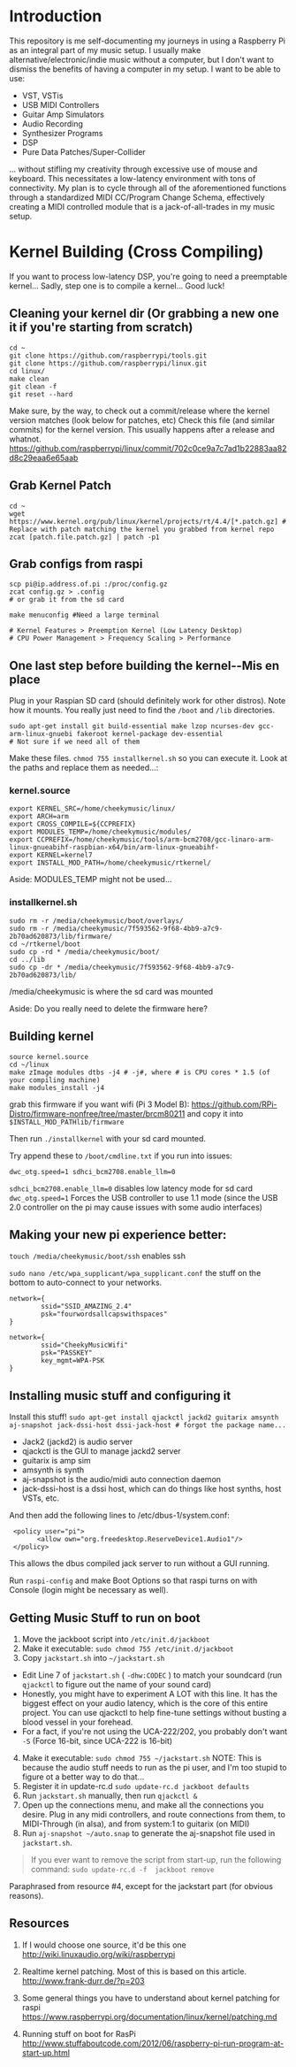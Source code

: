 # Introduction
This repository is me self-documenting my journeys in using a Raspberry Pi as an integral part of my music setup. I usually make alternative/electronic/indie music without a computer, but I don't want to dismiss the benefits of having a computer in my setup. I want to be able to use:
- VST, VSTis
- USB MIDI Controllers
- Guitar Amp Simulators
- Audio Recording
- Synthesizer Programs
- DSP
- Pure Data Patches/Super-Collider

... without stifling my creativity through excessive use of mouse and keyboard.
This necessitates a low-latency environment with tons of connectivity. My plan is to cycle through all of the aforementioned functions through a standardized MIDI CC/Program Change Schema, effectively creating a MIDI controlled module that is a jack-of-all-trades in my music setup.
# Kernel Building (Cross Compiling)
If you want to process low-latency DSP, you're going to need a preemptable kernel... Sadly, step one is to compile a kernel... Good luck!

## Cleaning your kernel dir (Or grabbing a new one it if you're starting from scratch)
```code:bash
cd ~
git clone https://github.com/raspberrypi/tools.git
git clone https://github.com/raspberrypi/linux.git
cd linux/
make clean
git clean -f
git reset --hard
```
Make sure, by the way, to check out a commit/release where the kernel version matches (look below for patches, etc)
Check this file (and similar commits) for the kernel version. This usually happens after a release and whatnot.
https://github.com/raspberrypi/linux/commit/702c0ce9a7c7ad1b22883aa82d8c29eaa6e65aab

## Grab Kernel Patch
```
cd ~
wget https://www.kernel.org/pub/linux/kernel/projects/rt/4.4/[*.patch.gz] # Replace with patch matching the kernel you grabbed from kernel repo
zcat [patch.file.patch.gz] | patch -p1
```

## Grab configs from raspi
```
scp pi@ip.address.of.pi :/proc/config.gz
zcat config.gz > .config
# or grab it from the sd card

make menuconfig #Need a large terminal

# Kernel Features > Preemption Kernel (Low Latency Desktop)
# CPU Power Management > Frequency Scaling > Performance
```

## One last step before building the kernel--Mis en place
Plug in your Raspian SD card (should definitely work for other distros). Note how it mounts. You really just need to find the `/boot` and `/lib` directories.
```
sudo apt-get install git build-essential make lzop ncurses-dev gcc-arm-linux-gnuebi fakeroot kernel-package dev-essential
# Not sure if we need all of them
```

Make these files. `chmod 755 installkernel.sh` so you can execute it. Look at the paths and replace them as needed...:
### kernel.source
```
export KERNEL_SRC=/home/cheekymusic/linux/
export ARCH=arm
export CROSS_COMPILE=${CCPREFIX}
export MODULES_TEMP=/home/cheekymusic/modules/
export CCPREFIX=/home/cheekymusic/tools/arm-bcm2708/gcc-linaro-arm-linux-gnueabihf-raspbian-x64/bin/arm-linux-gnueabihf-
export KERNEL=kernel7
export INSTALL_MOD_PATH=/home/cheekymusic/rtkernel/
```
Aside: MODULES_TEMP might not be used...
### installkernel.sh
```
sudo rm -r /media/cheekymusic/boot/overlays/
sudo rm -r /media/cheekymusic/7f593562-9f68-4bb9-a7c9-2b70ad620873/lib/firmware/
cd ~/rtkernel/boot
sudo cp -rd * /media/cheekymusic/boot/
cd ../lib
sudo cp -dr * /media/cheekymusic/7f593562-9f68-4bb9-a7c9-2b70ad620873/lib/
```
/media/cheekymusic is where the sd card was mounted

Aside: Do you really need to delete the firmware here?

## Building kernel
```
source kernel.source
cd ~/linux
make zImage modules dtbs -j4 # -j#, where # is CPU cores * 1.5 (of your compiling machine)
make modules_install -j4
```

grab this firmware if you want wifi (Pi 3 Model B):
https://github.com/RPi-Distro/firmware-nonfree/tree/master/brcm80211
and copy it into `$INSTALL_MOD_PATHlib/firmware`

Then run `./installkernel` with your sd card mounted.

Try append these to `/boot/cmdline.txt` if you run into issues:
```
dwc_otg.speed=1 sdhci_bcm2708.enable_llm=0
```
`sdhci_bcm2708.enable_llm=0` disables low latency mode for sd card
`dwc_otg.speed=1` Forces the USB controller to use 1.1 mode (since the USB 2.0 controller on the pi may cause issues with some audio interfaces)

## Making your new pi experience better:
`touch /media/cheekymusic/boot/ssh` enables ssh

`sudo nano /etc/wpa_supplicant/wpa_supplicant.conf` the stuff on the bottom to auto-connect to your networks.
```
network={
        ssid="SSID_AMAZING_2.4"
        psk="fourwordsallcapswithspaces"
}

network={
        ssid="CheekyMusicWifi"
        psk="PASSKEY"
        key_mgmt=WPA-PSK
}
```

## Installing music stuff and configuring it

Install this stuff!
`sudo apt-get install qjackctl jackd2 guitarix amsynth aj-snapshot jack-dssi-host dssi-jack-host # forgot the package name...`
- Jack2 (jackd2) is audio server
- qjackctl is the GUI to manage jackd2 server
- guitarix is amp sim
- amsynth is synth
- aj-snapshot is the audio/midi auto connection daemon
- jack-dssi-host is a dssi host, which can do things like host synths, host VSTs, etc.

And then add the following lines to /etc/dbus-1/system.conf:

```
 <policy user="pi">
       <allow own="org.freedesktop.ReserveDevice1.Audio1"/>
 </policy>
```

This allows the dbus compiled jack server to run without a GUI running.

Run `raspi-config` and make Boot Options so that raspi turns on with Console (login might be necessary as well).

## Getting Music Stuff to run on boot
1. Move the jackboot script into `/etc/init.d/jackboot`
2. Make it executable: `sudo chmod 755 /etc/init.d/jackboot`
3. Copy `jackstart.sh` into `~/jackstart.sh`
  - Edit Line 7 of `jackstart.sh` ( `-dhw:CODEC` ) to match your soundcard (run `qjackctl` to figure out the name of your sound card)
  - Honestly, you might have to experiment A LOT with this line. It has the biggest effect on your audio latency, which is the core of this entire project. You can use qjackctl to help fine-tune settings without busting a blood vessel in your forehead.
  - For a fact, if you're not using the UCA-222/202, you probably don't want `-S` (Force 16-bit, since UCA-222 is 16-bit)
4. Make it executable: `sudo chmod 755 ~/jackstart.sh`
NOTE: This is because the audio stuff needs to run as the pi user, and I'm too stupid to figure ot a better way to do that...
5. Register it in update-rc.d `sudo update-rc.d jackboot defaults`
6. Run `jackstart.sh` manually, then run `qjackctl &`
7. Open up the connections menu, and make all the connections you desire. Plug in any midi controllers, and route connections from them, to MIDI-Through (in alsa), and from system:1 to guitarix (on MIDI)
8. Run `aj-snapshot ~/auto.snap` to generate the aj-snapshot file used in `jackstart.sh`.

> If you ever want to remove the script from start-up, run the following command:
> `sudo update-rc.d -f  jackboot remove`

Paraphrased from resource \#4, except for the jackstart part (for obvious reasons).



## Resources
1. If I would choose one source, it'd be this one
http://wiki.linuxaudio.org/wiki/raspberrypi

2. Realtime kernel patching. Most of this is based on this article.
http://www.frank-durr.de/?p=203

3. Some general things you have to understand about kernel patching for raspi
https://www.raspberrypi.org/documentation/linux/kernel/patching.md

4. Running stuff on boot for RasPi
http://www.stuffaboutcode.com/2012/06/raspberry-pi-run-program-at-start-up.html
